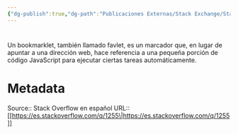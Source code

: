 ```yaml
---
{"dg-publish":true,"dg-path":"Publicaciones Externas/Stack Exchange/Stack Overflow en español/es.stackoverflow.com-1255.md","permalink":"/publicaciones-externas/stack-exchange/stack-overflow-en-espanol/es-stackoverflow-com-1255/","hide":true,"noteIcon":"default","created":"2024-04-03T12:49:10.417-06:00","updated":"2024-04-05T16:43:48.350-06:00"}
---
```


# 

Un bookmarklet, también llamado favlet, es un marcador que, en lugar de apuntar a una dirección web, hace referencia a una pequeña porción de código JavaScript para ejecutar ciertas tareas  automáticamente.

# Metadata
Source:: Stack Overflow en español
URL:: [[https://es.stackoverflow.com/q/1255\|https://es.stackoverflow.com/q/1255]]

